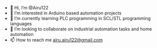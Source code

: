 - 👋 Hi, I’m @Airu122
- 👀 I’m interested in Arduino based automation projects 
- 🌱 I’m currently learning PLC programming in SCL/STL programming languages
- 💞️ I’m looking to collaborate on industrial automation tasks and home automation
- 📫 How to reach me airu.airu122@gmail.com

<!---
Airu122/Airu122 is a ✨ special ✨ repository because its `README.md` (this file) appears on your GitHub profile.
You can click the Preview link to take a look at your changes.
--->
